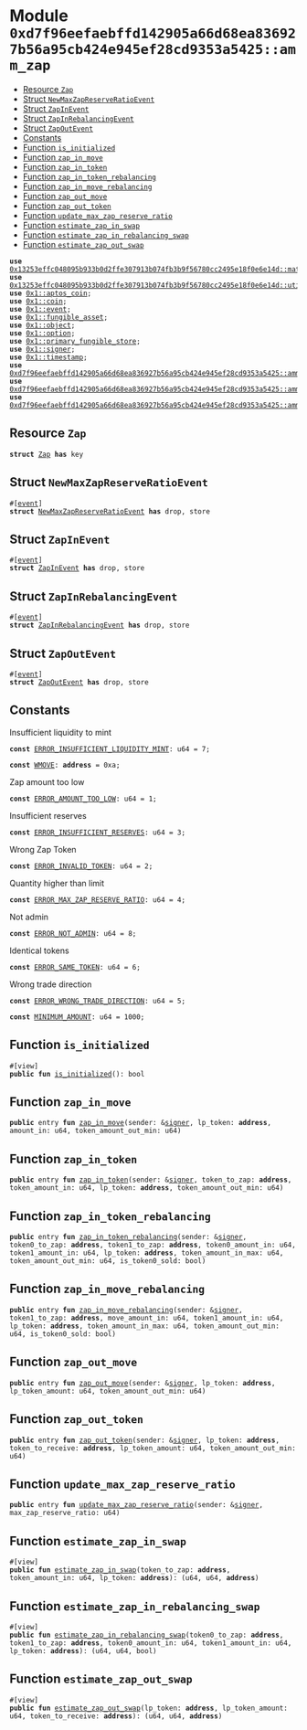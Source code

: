 
<a id="0xd7f96eefaebffd142905a66d68ea836927b56a95cb424e945ef28cd9353a5425_amm_zap"></a>

# Module `0xd7f96eefaebffd142905a66d68ea836927b56a95cb424e945ef28cd9353a5425::amm_zap`



-  [Resource `Zap`](#0xd7f96eefaebffd142905a66d68ea836927b56a95cb424e945ef28cd9353a5425_amm_zap_Zap)
-  [Struct `NewMaxZapReserveRatioEvent`](#0xd7f96eefaebffd142905a66d68ea836927b56a95cb424e945ef28cd9353a5425_amm_zap_NewMaxZapReserveRatioEvent)
-  [Struct `ZapInEvent`](#0xd7f96eefaebffd142905a66d68ea836927b56a95cb424e945ef28cd9353a5425_amm_zap_ZapInEvent)
-  [Struct `ZapInRebalancingEvent`](#0xd7f96eefaebffd142905a66d68ea836927b56a95cb424e945ef28cd9353a5425_amm_zap_ZapInRebalancingEvent)
-  [Struct `ZapOutEvent`](#0xd7f96eefaebffd142905a66d68ea836927b56a95cb424e945ef28cd9353a5425_amm_zap_ZapOutEvent)
-  [Constants](#@Constants_0)
-  [Function `is_initialized`](#0xd7f96eefaebffd142905a66d68ea836927b56a95cb424e945ef28cd9353a5425_amm_zap_is_initialized)
-  [Function `zap_in_move`](#0xd7f96eefaebffd142905a66d68ea836927b56a95cb424e945ef28cd9353a5425_amm_zap_zap_in_move)
-  [Function `zap_in_token`](#0xd7f96eefaebffd142905a66d68ea836927b56a95cb424e945ef28cd9353a5425_amm_zap_zap_in_token)
-  [Function `zap_in_token_rebalancing`](#0xd7f96eefaebffd142905a66d68ea836927b56a95cb424e945ef28cd9353a5425_amm_zap_zap_in_token_rebalancing)
-  [Function `zap_in_move_rebalancing`](#0xd7f96eefaebffd142905a66d68ea836927b56a95cb424e945ef28cd9353a5425_amm_zap_zap_in_move_rebalancing)
-  [Function `zap_out_move`](#0xd7f96eefaebffd142905a66d68ea836927b56a95cb424e945ef28cd9353a5425_amm_zap_zap_out_move)
-  [Function `zap_out_token`](#0xd7f96eefaebffd142905a66d68ea836927b56a95cb424e945ef28cd9353a5425_amm_zap_zap_out_token)
-  [Function `update_max_zap_reserve_ratio`](#0xd7f96eefaebffd142905a66d68ea836927b56a95cb424e945ef28cd9353a5425_amm_zap_update_max_zap_reserve_ratio)
-  [Function `estimate_zap_in_swap`](#0xd7f96eefaebffd142905a66d68ea836927b56a95cb424e945ef28cd9353a5425_amm_zap_estimate_zap_in_swap)
-  [Function `estimate_zap_in_rebalancing_swap`](#0xd7f96eefaebffd142905a66d68ea836927b56a95cb424e945ef28cd9353a5425_amm_zap_estimate_zap_in_rebalancing_swap)
-  [Function `estimate_zap_out_swap`](#0xd7f96eefaebffd142905a66d68ea836927b56a95cb424e945ef28cd9353a5425_amm_zap_estimate_zap_out_swap)


<pre><code><b>use</b> <a href="">0x13253effc048095b933b0d2ffe307913b074fb3b9f56780cc2495e18f0e6e14d::math</a>;
<b>use</b> <a href="">0x13253effc048095b933b0d2ffe307913b074fb3b9f56780cc2495e18f0e6e14d::utils</a>;
<b>use</b> <a href="">0x1::aptos_coin</a>;
<b>use</b> <a href="">0x1::coin</a>;
<b>use</b> <a href="">0x1::event</a>;
<b>use</b> <a href="">0x1::fungible_asset</a>;
<b>use</b> <a href="">0x1::object</a>;
<b>use</b> <a href="">0x1::option</a>;
<b>use</b> <a href="">0x1::primary_fungible_store</a>;
<b>use</b> <a href="">0x1::signer</a>;
<b>use</b> <a href="">0x1::timestamp</a>;
<b>use</b> <a href="controller.md#0xd7f96eefaebffd142905a66d68ea836927b56a95cb424e945ef28cd9353a5425_amm_controller">0xd7f96eefaebffd142905a66d68ea836927b56a95cb424e945ef28cd9353a5425::amm_controller</a>;
<b>use</b> <a href="pair.md#0xd7f96eefaebffd142905a66d68ea836927b56a95cb424e945ef28cd9353a5425_amm_pair">0xd7f96eefaebffd142905a66d68ea836927b56a95cb424e945ef28cd9353a5425::amm_pair</a>;
<b>use</b> <a href="router.md#0xd7f96eefaebffd142905a66d68ea836927b56a95cb424e945ef28cd9353a5425_amm_router">0xd7f96eefaebffd142905a66d68ea836927b56a95cb424e945ef28cd9353a5425::amm_router</a>;
</code></pre>



<a id="0xd7f96eefaebffd142905a66d68ea836927b56a95cb424e945ef28cd9353a5425_amm_zap_Zap"></a>

## Resource `Zap`



<pre><code><b>struct</b> <a href="zap.md#0xd7f96eefaebffd142905a66d68ea836927b56a95cb424e945ef28cd9353a5425_amm_zap_Zap">Zap</a> <b>has</b> key
</code></pre>



<a id="0xd7f96eefaebffd142905a66d68ea836927b56a95cb424e945ef28cd9353a5425_amm_zap_NewMaxZapReserveRatioEvent"></a>

## Struct `NewMaxZapReserveRatioEvent`



<pre><code>#[<a href="">event</a>]
<b>struct</b> <a href="zap.md#0xd7f96eefaebffd142905a66d68ea836927b56a95cb424e945ef28cd9353a5425_amm_zap_NewMaxZapReserveRatioEvent">NewMaxZapReserveRatioEvent</a> <b>has</b> drop, store
</code></pre>



<a id="0xd7f96eefaebffd142905a66d68ea836927b56a95cb424e945ef28cd9353a5425_amm_zap_ZapInEvent"></a>

## Struct `ZapInEvent`



<pre><code>#[<a href="">event</a>]
<b>struct</b> <a href="zap.md#0xd7f96eefaebffd142905a66d68ea836927b56a95cb424e945ef28cd9353a5425_amm_zap_ZapInEvent">ZapInEvent</a> <b>has</b> drop, store
</code></pre>



<a id="0xd7f96eefaebffd142905a66d68ea836927b56a95cb424e945ef28cd9353a5425_amm_zap_ZapInRebalancingEvent"></a>

## Struct `ZapInRebalancingEvent`



<pre><code>#[<a href="">event</a>]
<b>struct</b> <a href="zap.md#0xd7f96eefaebffd142905a66d68ea836927b56a95cb424e945ef28cd9353a5425_amm_zap_ZapInRebalancingEvent">ZapInRebalancingEvent</a> <b>has</b> drop, store
</code></pre>



<a id="0xd7f96eefaebffd142905a66d68ea836927b56a95cb424e945ef28cd9353a5425_amm_zap_ZapOutEvent"></a>

## Struct `ZapOutEvent`



<pre><code>#[<a href="">event</a>]
<b>struct</b> <a href="zap.md#0xd7f96eefaebffd142905a66d68ea836927b56a95cb424e945ef28cd9353a5425_amm_zap_ZapOutEvent">ZapOutEvent</a> <b>has</b> drop, store
</code></pre>



<a id="@Constants_0"></a>

## Constants


<a id="0xd7f96eefaebffd142905a66d68ea836927b56a95cb424e945ef28cd9353a5425_amm_zap_ERROR_INSUFFICIENT_LIQUIDITY_MINT"></a>

Insufficient liquidity to mint


<pre><code><b>const</b> <a href="zap.md#0xd7f96eefaebffd142905a66d68ea836927b56a95cb424e945ef28cd9353a5425_amm_zap_ERROR_INSUFFICIENT_LIQUIDITY_MINT">ERROR_INSUFFICIENT_LIQUIDITY_MINT</a>: u64 = 7;
</code></pre>



<a id="0xd7f96eefaebffd142905a66d68ea836927b56a95cb424e945ef28cd9353a5425_amm_zap_WMOVE"></a>



<pre><code><b>const</b> <a href="zap.md#0xd7f96eefaebffd142905a66d68ea836927b56a95cb424e945ef28cd9353a5425_amm_zap_WMOVE">WMOVE</a>: <b>address</b> = 0xa;
</code></pre>



<a id="0xd7f96eefaebffd142905a66d68ea836927b56a95cb424e945ef28cd9353a5425_amm_zap_ERROR_AMOUNT_TOO_LOW"></a>

Zap amount too low


<pre><code><b>const</b> <a href="zap.md#0xd7f96eefaebffd142905a66d68ea836927b56a95cb424e945ef28cd9353a5425_amm_zap_ERROR_AMOUNT_TOO_LOW">ERROR_AMOUNT_TOO_LOW</a>: u64 = 1;
</code></pre>



<a id="0xd7f96eefaebffd142905a66d68ea836927b56a95cb424e945ef28cd9353a5425_amm_zap_ERROR_INSUFFICIENT_RESERVES"></a>

Insufficient reserves


<pre><code><b>const</b> <a href="zap.md#0xd7f96eefaebffd142905a66d68ea836927b56a95cb424e945ef28cd9353a5425_amm_zap_ERROR_INSUFFICIENT_RESERVES">ERROR_INSUFFICIENT_RESERVES</a>: u64 = 3;
</code></pre>



<a id="0xd7f96eefaebffd142905a66d68ea836927b56a95cb424e945ef28cd9353a5425_amm_zap_ERROR_INVALID_TOKEN"></a>

Wrong Zap Token


<pre><code><b>const</b> <a href="zap.md#0xd7f96eefaebffd142905a66d68ea836927b56a95cb424e945ef28cd9353a5425_amm_zap_ERROR_INVALID_TOKEN">ERROR_INVALID_TOKEN</a>: u64 = 2;
</code></pre>



<a id="0xd7f96eefaebffd142905a66d68ea836927b56a95cb424e945ef28cd9353a5425_amm_zap_ERROR_MAX_ZAP_RESERVE_RATIO"></a>

Quantity higher than limit


<pre><code><b>const</b> <a href="zap.md#0xd7f96eefaebffd142905a66d68ea836927b56a95cb424e945ef28cd9353a5425_amm_zap_ERROR_MAX_ZAP_RESERVE_RATIO">ERROR_MAX_ZAP_RESERVE_RATIO</a>: u64 = 4;
</code></pre>



<a id="0xd7f96eefaebffd142905a66d68ea836927b56a95cb424e945ef28cd9353a5425_amm_zap_ERROR_NOT_ADMIN"></a>

Not admin


<pre><code><b>const</b> <a href="zap.md#0xd7f96eefaebffd142905a66d68ea836927b56a95cb424e945ef28cd9353a5425_amm_zap_ERROR_NOT_ADMIN">ERROR_NOT_ADMIN</a>: u64 = 8;
</code></pre>



<a id="0xd7f96eefaebffd142905a66d68ea836927b56a95cb424e945ef28cd9353a5425_amm_zap_ERROR_SAME_TOKEN"></a>

Identical tokens


<pre><code><b>const</b> <a href="zap.md#0xd7f96eefaebffd142905a66d68ea836927b56a95cb424e945ef28cd9353a5425_amm_zap_ERROR_SAME_TOKEN">ERROR_SAME_TOKEN</a>: u64 = 6;
</code></pre>



<a id="0xd7f96eefaebffd142905a66d68ea836927b56a95cb424e945ef28cd9353a5425_amm_zap_ERROR_WRONG_TRADE_DIRECTION"></a>

Wrong trade direction


<pre><code><b>const</b> <a href="zap.md#0xd7f96eefaebffd142905a66d68ea836927b56a95cb424e945ef28cd9353a5425_amm_zap_ERROR_WRONG_TRADE_DIRECTION">ERROR_WRONG_TRADE_DIRECTION</a>: u64 = 5;
</code></pre>



<a id="0xd7f96eefaebffd142905a66d68ea836927b56a95cb424e945ef28cd9353a5425_amm_zap_MINIMUM_AMOUNT"></a>



<pre><code><b>const</b> <a href="zap.md#0xd7f96eefaebffd142905a66d68ea836927b56a95cb424e945ef28cd9353a5425_amm_zap_MINIMUM_AMOUNT">MINIMUM_AMOUNT</a>: u64 = 1000;
</code></pre>



<a id="0xd7f96eefaebffd142905a66d68ea836927b56a95cb424e945ef28cd9353a5425_amm_zap_is_initialized"></a>

## Function `is_initialized`



<pre><code>#[view]
<b>public</b> <b>fun</b> <a href="zap.md#0xd7f96eefaebffd142905a66d68ea836927b56a95cb424e945ef28cd9353a5425_amm_zap_is_initialized">is_initialized</a>(): bool
</code></pre>



<a id="0xd7f96eefaebffd142905a66d68ea836927b56a95cb424e945ef28cd9353a5425_amm_zap_zap_in_move"></a>

## Function `zap_in_move`



<pre><code><b>public</b> entry <b>fun</b> <a href="zap.md#0xd7f96eefaebffd142905a66d68ea836927b56a95cb424e945ef28cd9353a5425_amm_zap_zap_in_move">zap_in_move</a>(sender: &<a href="">signer</a>, lp_token: <b>address</b>, amount_in: u64, token_amount_out_min: u64)
</code></pre>



<a id="0xd7f96eefaebffd142905a66d68ea836927b56a95cb424e945ef28cd9353a5425_amm_zap_zap_in_token"></a>

## Function `zap_in_token`



<pre><code><b>public</b> entry <b>fun</b> <a href="zap.md#0xd7f96eefaebffd142905a66d68ea836927b56a95cb424e945ef28cd9353a5425_amm_zap_zap_in_token">zap_in_token</a>(sender: &<a href="">signer</a>, token_to_zap: <b>address</b>, token_amount_in: u64, lp_token: <b>address</b>, token_amount_out_min: u64)
</code></pre>



<a id="0xd7f96eefaebffd142905a66d68ea836927b56a95cb424e945ef28cd9353a5425_amm_zap_zap_in_token_rebalancing"></a>

## Function `zap_in_token_rebalancing`



<pre><code><b>public</b> entry <b>fun</b> <a href="zap.md#0xd7f96eefaebffd142905a66d68ea836927b56a95cb424e945ef28cd9353a5425_amm_zap_zap_in_token_rebalancing">zap_in_token_rebalancing</a>(sender: &<a href="">signer</a>, token0_to_zap: <b>address</b>, token1_to_zap: <b>address</b>, token0_amount_in: u64, token1_amount_in: u64, lp_token: <b>address</b>, token_amount_in_max: u64, token_amount_out_min: u64, is_token0_sold: bool)
</code></pre>



<a id="0xd7f96eefaebffd142905a66d68ea836927b56a95cb424e945ef28cd9353a5425_amm_zap_zap_in_move_rebalancing"></a>

## Function `zap_in_move_rebalancing`



<pre><code><b>public</b> entry <b>fun</b> <a href="zap.md#0xd7f96eefaebffd142905a66d68ea836927b56a95cb424e945ef28cd9353a5425_amm_zap_zap_in_move_rebalancing">zap_in_move_rebalancing</a>(sender: &<a href="">signer</a>, token1_to_zap: <b>address</b>, move_amount_in: u64, token1_amount_in: u64, lp_token: <b>address</b>, token_amount_in_max: u64, token_amount_out_min: u64, is_token0_sold: bool)
</code></pre>



<a id="0xd7f96eefaebffd142905a66d68ea836927b56a95cb424e945ef28cd9353a5425_amm_zap_zap_out_move"></a>

## Function `zap_out_move`



<pre><code><b>public</b> entry <b>fun</b> <a href="zap.md#0xd7f96eefaebffd142905a66d68ea836927b56a95cb424e945ef28cd9353a5425_amm_zap_zap_out_move">zap_out_move</a>(sender: &<a href="">signer</a>, lp_token: <b>address</b>, lp_token_amount: u64, token_amount_out_min: u64)
</code></pre>



<a id="0xd7f96eefaebffd142905a66d68ea836927b56a95cb424e945ef28cd9353a5425_amm_zap_zap_out_token"></a>

## Function `zap_out_token`



<pre><code><b>public</b> entry <b>fun</b> <a href="zap.md#0xd7f96eefaebffd142905a66d68ea836927b56a95cb424e945ef28cd9353a5425_amm_zap_zap_out_token">zap_out_token</a>(sender: &<a href="">signer</a>, lp_token: <b>address</b>, token_to_receive: <b>address</b>, lp_token_amount: u64, token_amount_out_min: u64)
</code></pre>



<a id="0xd7f96eefaebffd142905a66d68ea836927b56a95cb424e945ef28cd9353a5425_amm_zap_update_max_zap_reserve_ratio"></a>

## Function `update_max_zap_reserve_ratio`



<pre><code><b>public</b> entry <b>fun</b> <a href="zap.md#0xd7f96eefaebffd142905a66d68ea836927b56a95cb424e945ef28cd9353a5425_amm_zap_update_max_zap_reserve_ratio">update_max_zap_reserve_ratio</a>(sender: &<a href="">signer</a>, max_zap_reserve_ratio: u64)
</code></pre>



<a id="0xd7f96eefaebffd142905a66d68ea836927b56a95cb424e945ef28cd9353a5425_amm_zap_estimate_zap_in_swap"></a>

## Function `estimate_zap_in_swap`



<pre><code>#[view]
<b>public</b> <b>fun</b> <a href="zap.md#0xd7f96eefaebffd142905a66d68ea836927b56a95cb424e945ef28cd9353a5425_amm_zap_estimate_zap_in_swap">estimate_zap_in_swap</a>(token_to_zap: <b>address</b>, token_amount_in: u64, lp_token: <b>address</b>): (u64, u64, <b>address</b>)
</code></pre>



<a id="0xd7f96eefaebffd142905a66d68ea836927b56a95cb424e945ef28cd9353a5425_amm_zap_estimate_zap_in_rebalancing_swap"></a>

## Function `estimate_zap_in_rebalancing_swap`



<pre><code>#[view]
<b>public</b> <b>fun</b> <a href="zap.md#0xd7f96eefaebffd142905a66d68ea836927b56a95cb424e945ef28cd9353a5425_amm_zap_estimate_zap_in_rebalancing_swap">estimate_zap_in_rebalancing_swap</a>(token0_to_zap: <b>address</b>, token1_to_zap: <b>address</b>, token0_amount_in: u64, token1_amount_in: u64, lp_token: <b>address</b>): (u64, u64, bool)
</code></pre>



<a id="0xd7f96eefaebffd142905a66d68ea836927b56a95cb424e945ef28cd9353a5425_amm_zap_estimate_zap_out_swap"></a>

## Function `estimate_zap_out_swap`



<pre><code>#[view]
<b>public</b> <b>fun</b> <a href="zap.md#0xd7f96eefaebffd142905a66d68ea836927b56a95cb424e945ef28cd9353a5425_amm_zap_estimate_zap_out_swap">estimate_zap_out_swap</a>(lp_token: <b>address</b>, lp_token_amount: u64, token_to_receive: <b>address</b>): (u64, u64, <b>address</b>)
</code></pre>

